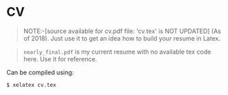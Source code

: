 # CV 

> NOTE:-[source available for cv.pdf file: 'cv.tex' is NOT UPDATED] (As of 2018).  Just use it to get an idea how to build your resume in Latex.

>`nearly_final.pdf` is my current resume with no available tex code here. Use it for reference.

Can be compiled using:

```shell
$ xelatex cv.tex
```

